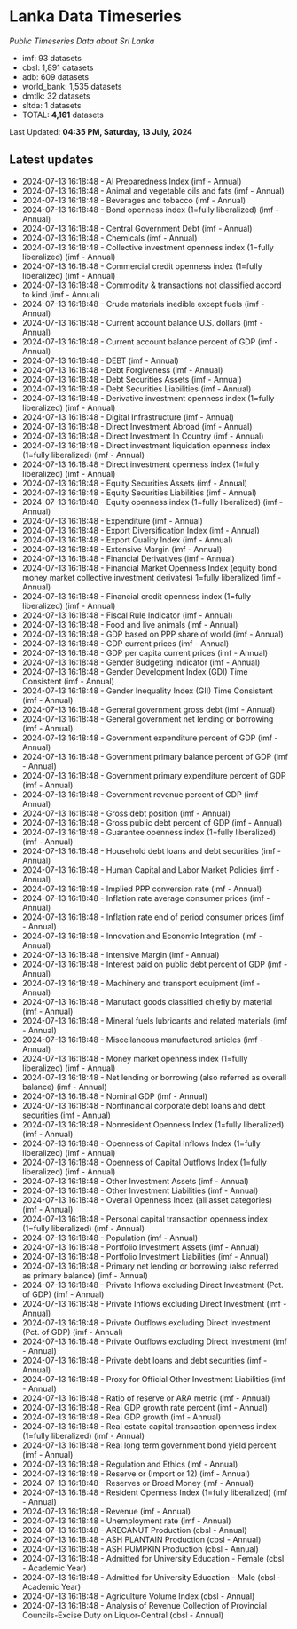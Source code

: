 # Lanka Data Timeseries
*Public Timeseries Data about Sri Lanka*

* imf: 93 datasets
* cbsl: 1,891 datasets
* adb: 609 datasets
* world_bank: 1,535 datasets
* dmtlk: 32 datasets
* sltda: 1 datasets
* TOTAL: **4,161** datasets

Last Updated: **04:35 PM, Saturday, 13 July, 2024**

## Latest updates

* 2024-07-13 16:18:48 - AI Preparedness Index (imf - Annual)
* 2024-07-13 16:18:48 - Animal and vegetable oils and fats (imf - Annual)
* 2024-07-13 16:18:48 - Beverages and tobacco (imf - Annual)
* 2024-07-13 16:18:48 - Bond openness index (1=fully liberalized) (imf - Annual)
* 2024-07-13 16:18:48 - Central Government Debt (imf - Annual)
* 2024-07-13 16:18:48 - Chemicals (imf - Annual)
* 2024-07-13 16:18:48 - Collective investment openness index (1=fully liberalized) (imf - Annual)
* 2024-07-13 16:18:48 - Commercial credit openness index (1=fully liberalized) (imf - Annual)
* 2024-07-13 16:18:48 - Commodity & transactions not classified accord to kind (imf - Annual)
* 2024-07-13 16:18:48 - Crude materials inedible except fuels (imf - Annual)
* 2024-07-13 16:18:48 - Current account balance U.S. dollars (imf - Annual)
* 2024-07-13 16:18:48 - Current account balance percent of GDP (imf - Annual)
* 2024-07-13 16:18:48 - DEBT (imf - Annual)
* 2024-07-13 16:18:48 - Debt Forgiveness (imf - Annual)
* 2024-07-13 16:18:48 - Debt Securities Assets (imf - Annual)
* 2024-07-13 16:18:48 - Debt Securities Liabilities (imf - Annual)
* 2024-07-13 16:18:48 - Derivative investment openness index (1=fully liberalized) (imf - Annual)
* 2024-07-13 16:18:48 - Digital Infrastructure (imf - Annual)
* 2024-07-13 16:18:48 - Direct Investment Abroad (imf - Annual)
* 2024-07-13 16:18:48 - Direct Investment In Country (imf - Annual)
* 2024-07-13 16:18:48 - Direct investment liquidation openness index (1=fully liberalized) (imf - Annual)
* 2024-07-13 16:18:48 - Direct investment openness index (1=fully liberalized) (imf - Annual)
* 2024-07-13 16:18:48 - Equity Securities Assets (imf - Annual)
* 2024-07-13 16:18:48 - Equity Securities Liabilities (imf - Annual)
* 2024-07-13 16:18:48 - Equity openness index (1=fully liberalized) (imf - Annual)
* 2024-07-13 16:18:48 - Expenditure (imf - Annual)
* 2024-07-13 16:18:48 - Export Diversification Index (imf - Annual)
* 2024-07-13 16:18:48 - Export Quality Index (imf - Annual)
* 2024-07-13 16:18:48 - Extensive Margin (imf - Annual)
* 2024-07-13 16:18:48 - Financial Derivatives (imf - Annual)
* 2024-07-13 16:18:48 - Financial Market Openness Index (equity bond money market collective investment derivates) 1=fully liberalized (imf - Annual)
* 2024-07-13 16:18:48 - Financial credit openness index (1=fully liberalized) (imf - Annual)
* 2024-07-13 16:18:48 - Fiscal Rule Indicator (imf - Annual)
* 2024-07-13 16:18:48 - Food and live animals (imf - Annual)
* 2024-07-13 16:18:48 - GDP based on PPP share of world (imf - Annual)
* 2024-07-13 16:18:48 - GDP current prices (imf - Annual)
* 2024-07-13 16:18:48 - GDP per capita current prices (imf - Annual)
* 2024-07-13 16:18:48 - Gender Budgeting Indicator (imf - Annual)
* 2024-07-13 16:18:48 - Gender Development Index (GDI) Time Consistent (imf - Annual)
* 2024-07-13 16:18:48 - Gender Inequality Index (GII) Time Consistent (imf - Annual)
* 2024-07-13 16:18:48 - General government gross debt (imf - Annual)
* 2024-07-13 16:18:48 - General government net lending or borrowing (imf - Annual)
* 2024-07-13 16:18:48 - Government expenditure percent of GDP (imf - Annual)
* 2024-07-13 16:18:48 - Government primary balance percent of GDP (imf - Annual)
* 2024-07-13 16:18:48 - Government primary expenditure percent of GDP (imf - Annual)
* 2024-07-13 16:18:48 - Government revenue percent of GDP (imf - Annual)
* 2024-07-13 16:18:48 - Gross debt position (imf - Annual)
* 2024-07-13 16:18:48 - Gross public debt percent of GDP (imf - Annual)
* 2024-07-13 16:18:48 - Guarantee openness index (1=fully liberalized) (imf - Annual)
* 2024-07-13 16:18:48 - Household debt loans and debt securities (imf - Annual)
* 2024-07-13 16:18:48 - Human Capital and Labor Market Policies (imf - Annual)
* 2024-07-13 16:18:48 - Implied PPP conversion rate (imf - Annual)
* 2024-07-13 16:18:48 - Inflation rate average consumer prices (imf - Annual)
* 2024-07-13 16:18:48 - Inflation rate end of period consumer prices (imf - Annual)
* 2024-07-13 16:18:48 - Innovation and Economic Integration (imf - Annual)
* 2024-07-13 16:18:48 - Intensive Margin (imf - Annual)
* 2024-07-13 16:18:48 - Interest paid on public debt percent of GDP (imf - Annual)
* 2024-07-13 16:18:48 - Machinery and transport equipment (imf - Annual)
* 2024-07-13 16:18:48 - Manufact goods classified chiefly by material (imf - Annual)
* 2024-07-13 16:18:48 - Mineral fuels lubricants and related materials (imf - Annual)
* 2024-07-13 16:18:48 - Miscellaneous manufactured articles (imf - Annual)
* 2024-07-13 16:18:48 - Money market openness index (1=fully liberalized) (imf - Annual)
* 2024-07-13 16:18:48 - Net lending or borrowing (also referred as overall balance) (imf - Annual)
* 2024-07-13 16:18:48 - Nominal GDP (imf - Annual)
* 2024-07-13 16:18:48 - Nonfinancial corporate debt loans and debt securities (imf - Annual)
* 2024-07-13 16:18:48 - Nonresident Openness Index (1=fully liberalized) (imf - Annual)
* 2024-07-13 16:18:48 - Openness of Capital Inflows Index (1=fully liberalized) (imf - Annual)
* 2024-07-13 16:18:48 - Openness of Capital Outflows Index (1=fully liberalized) (imf - Annual)
* 2024-07-13 16:18:48 - Other Investment Assets (imf - Annual)
* 2024-07-13 16:18:48 - Other Investment Liabilities (imf - Annual)
* 2024-07-13 16:18:48 - Overall Openness Index (all asset categories) (imf - Annual)
* 2024-07-13 16:18:48 - Personal capital transaction openness index (1=fully liberalized) (imf - Annual)
* 2024-07-13 16:18:48 - Population (imf - Annual)
* 2024-07-13 16:18:48 - Portfolio Investment Assets (imf - Annual)
* 2024-07-13 16:18:48 - Portfolio Investment Liabilities (imf - Annual)
* 2024-07-13 16:18:48 - Primary net lending or borrowing (also referred as primary balance) (imf - Annual)
* 2024-07-13 16:18:48 - Private Inflows excluding Direct Investment (Pct. of GDP) (imf - Annual)
* 2024-07-13 16:18:48 - Private Inflows excluding Direct Investment (imf - Annual)
* 2024-07-13 16:18:48 - Private Outflows excluding Direct Investment (Pct. of GDP) (imf - Annual)
* 2024-07-13 16:18:48 - Private Outflows excluding Direct Investment (imf - Annual)
* 2024-07-13 16:18:48 - Private debt loans and debt securities (imf - Annual)
* 2024-07-13 16:18:48 - Proxy for Official Other Investment Liabilities (imf - Annual)
* 2024-07-13 16:18:48 - Ratio of reserve or ARA metric (imf - Annual)
* 2024-07-13 16:18:48 - Real GDP growth rate percent (imf - Annual)
* 2024-07-13 16:18:48 - Real GDP growth (imf - Annual)
* 2024-07-13 16:18:48 - Real estate capital transaction openness index (1=fully liberalized) (imf - Annual)
* 2024-07-13 16:18:48 - Real long term government bond yield percent (imf - Annual)
* 2024-07-13 16:18:48 - Regulation and Ethics (imf - Annual)
* 2024-07-13 16:18:48 - Reserve or (Import or 12) (imf - Annual)
* 2024-07-13 16:18:48 - Reserves or Broad Money (imf - Annual)
* 2024-07-13 16:18:48 - Resident Openness Index (1=fully liberalized) (imf - Annual)
* 2024-07-13 16:18:48 - Revenue (imf - Annual)
* 2024-07-13 16:18:48 - Unemployment rate (imf - Annual)
* 2024-07-13 16:18:48 - ARECANUT Production (cbsl - Annual)
* 2024-07-13 16:18:48 - ASH PLANTAIN Production (cbsl - Annual)
* 2024-07-13 16:18:48 - ASH PUMPKIN Production (cbsl - Annual)
* 2024-07-13 16:18:48 - Admitted for University Education - Female (cbsl - Academic Year)
* 2024-07-13 16:18:48 - Admitted for University Education - Male (cbsl - Academic Year)
* 2024-07-13 16:18:48 - Agriculture Volume Index (cbsl - Annual)
* 2024-07-13 16:18:48 - Analysis of Revenue Collection of Provincial Councils-Excise Duty on Liquor-Central (cbsl - Annual)